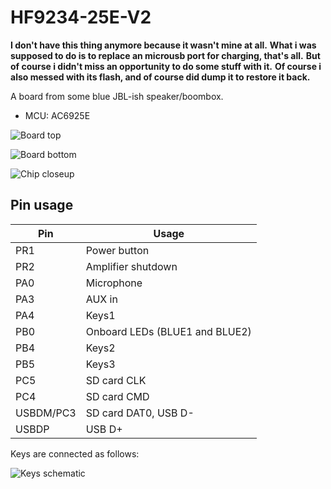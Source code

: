 # HF9234-25E-V2

**I don't have this thing anymore because it wasn't mine at all.**
**What i was supposed to do is to replace an microusb port for charging, that's all.**
**But of course i didn't miss an opportunity to do some stuff with it.**
**Of course i also messed with its flash, and of course did dump it to restore it back.**

A board from some blue JBL-ish speaker/boombox.

- MCU: AC6925E

![Board top](20220606_215005.jpg)

![Board bottom](20220606_215017.jpg)

![Chip closeup](20220606_214912.jpg)

## Pin usage

|    Pin    |             Usage              |
|-----------|--------------------------------|
| PR1       | Power button                   |
| PR2       | Amplifier shutdown             |
| PA0       | Microphone                     |
| PA3       | AUX in                         |
| PA4       | Keys1                          |
| PB0       | Onboard LEDs (BLUE1 and BLUE2) |
| PB4       | Keys2                          |
| PB5       | Keys3                          |
| PC5       | SD card CLK                    |
| PC4       | SD card CMD                    |
| USBDM/PC3 | SD card DAT0, USB D-           |
| USBDP     | USB D+                         |

Keys are connected as follows:

![Keys schematic](keys.svg)
